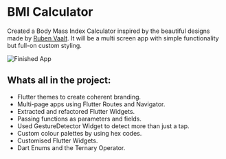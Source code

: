 # BMI Calculator 

Created a Body Mass Index Calculator inspired by the beautiful designs made by [Ruben Vaalt](https://dribbble.com/shots/4585382-Simple-BMI-Calculator). It will be a multi screen app with simple functionality but full-on custom styling. 

![Finished App](https://github.com/londonappbrewery/Images/blob/master/bmi-calc-demo.gif)

## Whats all in the project:

- Flutter themes to create coherent branding. 
- Multi-page apps using Flutter Routes and Navigator.
- Extracted and refactored Flutter Widgets. 
- Passing functions as parameters and fields.
- Used GestureDetector Widget to detect more than just a tap.
- Custom colour palettes by using hex codes.
- Customised Flutter Widgets.
- Dart Enums and the Ternary Operator.

